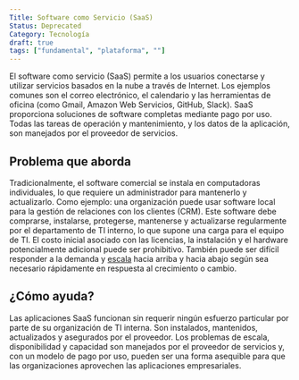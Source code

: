 ```yaml
---
Title: Software como Servicio (SaaS)
Status: Deprecated
Category: Tecnología
draft: true
tags: ["fundamental", "plataforma", ""]
---
```


El software como servicio (SaaS) permite a los usuarios conectarse y utilizar servicios basados en la nube a través de Internet.
Los ejemplos comunes son el correo electrónico, el calendario y las herramientas de oficina (como Gmail, Amazon Web Servicios, GitHub, Slack).
SaaS proporciona soluciones de software completas mediante pago por uso.
Todas las tareas de operación y mantenimiento, y los datos de la aplicación, son manejados por el proveedor de servicios.

## Problema que aborda

Tradicionalmente, el software comercial se instala en computadoras individuales, lo que requiere un administrador para mantenerlo y actualizarlo.
Como ejemplo: una organización puede usar software local para la gestión de relaciones con los clientes (CRM).
Este software debe comprarse, instalarse, protegerse, mantenerse y actualizarse regularmente
por el departamento de TI interno, lo que supone una carga para el equipo de TI.
El costo inicial asociado con las licencias, la instalación y el hardware potencialmente adicional puede ser prohibitivo.
También puede ser difícil responder a la demanda y [escala](/es/scalability/) hacia arriba y hacia abajo
según sea necesario rápidamente en respuesta al crecimiento o cambio.

## ¿Cómo ayuda?

Las aplicaciones SaaS funcionan sin requerir ningún esfuerzo particular por parte de su organización de TI interna.
Son instalados, mantenidos, actualizados y asegurados por el proveedor.
Los problemas de escala, disponibilidad y capacidad son manejados por el proveedor de servicios y,
con un modelo de pago por uso, pueden ser una forma asequible para que las organizaciones aprovechen las aplicaciones empresariales.
